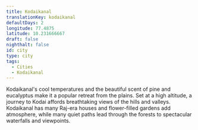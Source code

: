 ```yaml
---
title: Kodaikanal
translationKey: kodaikanal
defaultDays: 2
longitude: 77.4875
latitude: 10.231666667
draft: false
nighthalt: false
id: city
type: city
tags:
  - Cities
  - Kodaikanal
---
```

Kodaikanal's cool temperatures and the beautiful scent of pine and eucalyptus make it a popular retreat from the plains. Set at a high altitude, a journey to Kodai affords breathtaking views of the hills and valleys. Kodaikanal has many Raj-era houses and flower-filled gardens add atmosphere, while many quiet paths lead through the forests to spectacular waterfalls and viewpoints.